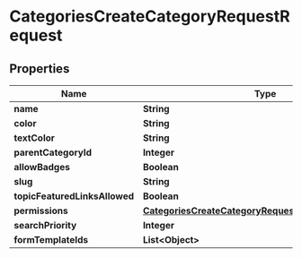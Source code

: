 

# CategoriesCreateCategoryRequestRequest


## Properties

| Name | Type | Description | Notes |
|------------ | ------------- | ------------- | -------------|
|**name** | **String** |  |  |
|**color** | **String** |  |  [optional] |
|**textColor** | **String** |  |  [optional] |
|**parentCategoryId** | **Integer** |  |  [optional] |
|**allowBadges** | **Boolean** |  |  [optional] |
|**slug** | **String** |  |  [optional] |
|**topicFeaturedLinksAllowed** | **Boolean** |  |  [optional] |
|**permissions** | [**CategoriesCreateCategoryRequestRequestPermissions**](CategoriesCreateCategoryRequestRequestPermissions.md) |  |  [optional] |
|**searchPriority** | **Integer** |  |  [optional] |
|**formTemplateIds** | **List&lt;Object&gt;** |  |  [optional] |



